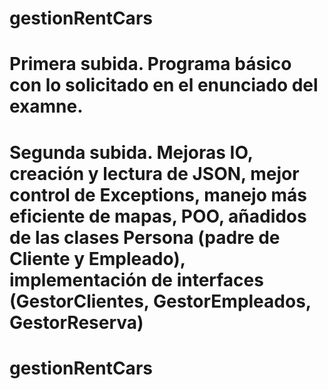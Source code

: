 # gestionRentCars

# Primera subida. Programa básico con lo solicitado en el enunciado del examne.

# Segunda subida. Mejoras IO, creación y lectura de JSON, mejor control de Exceptions, manejo más eficiente de mapas, POO,  añadidos de las clases Persona (padre de Cliente y Empleado), implementación de interfaces (GestorClientes, GestorEmpleados, GestorReserva)
# gestionRentCars
